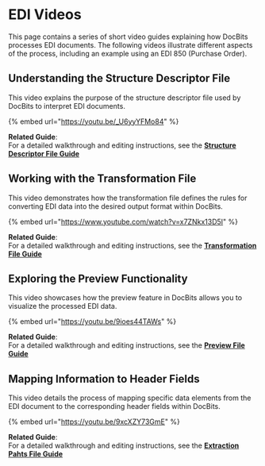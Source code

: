 # EDI Videos

This page contains a series of short video guides explaining how DocBits processes EDI documents. The following videos illustrate different aspects of the process, including an example using an EDI 850 (Purchase Order).



## **Understanding the Structure Descriptor File**

&#x20;This video explains the purpose of the structure descriptor file used by DocBits to interpret EDI documents.

{% embed url="https://youtu.be/_U6yyYFMo84" %}

**Related Guide**:\
For a detailed walkthrough and editing instructions, see the [**Structure Descriptor File Guide**](edi-structure-descriptor-file-guide/)



## **Working with the Transformation File**

&#x20;This video demonstrates how the transformation file defines the rules for converting EDI data into the desired output format within DocBits.

{% embed url="https://www.youtube.com/watch?v=x7ZNkx13D5I" %}

**Related Guide**:\
For a detailed walkthrough and editing instructions, see the [**Transformation File Guide**](edi-transformation-file-guide.md)

## **Exploring the Preview Functionality**

&#x20;This video showcases how the preview feature in DocBits allows you to visualize the processed EDI data.

{% embed url="https://youtu.be/9ioes44TAWs" %}

**Related Guide**:\
For a detailed walkthrough and editing instructions, see the [**Preview File Guide**](edi-preview-file-guide.md)

## **Mapping Information to Header Fields**

&#x20;This video details the process of mapping specific data elements from the EDI document to the corresponding header fields within DocBits.

{% embed url="https://youtu.be/9xcXZY73GmE" %}

**Related Guide**:\
For a detailed walkthrough and editing instructions, see the [**Extraction Pahts File Guide**](edi-extraction-paths-file-guide.md)
